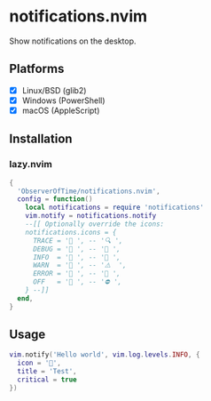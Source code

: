 # notifications.nvim

Show notifications on the desktop.

## Platforms

* [x] Linux/BSD (glib2)
* [x] Windows (PowerShell)
* [x] macOS (AppleScript)

## Installation

### lazy.nvim

```lua
{
  'ObserverOfTime/notifications.nvim',
  config = function()
    local notifications = require 'notifications'
    vim.notify = notifications.notify
    --[[ Optionally override the icons:
    notifications.icons = {
      TRACE = ' ', -- '🔍 ',
      DEBUG = '󰠭 ', -- '🐞 ',
      INFO  = ' ', -- '📣 ',
      WARN  = ' ', -- '⚠️  ',
      ERROR = ' ', -- '🚨 ',
      OFF   = ' ', -- '⛔ ',
    } --]]
  end,
}
```

## Usage

```lua
vim.notify('Hello world', vim.log.levels.INFO, {
  icon = '󱇎',
  title = 'Test',
  critical = true
})
```
